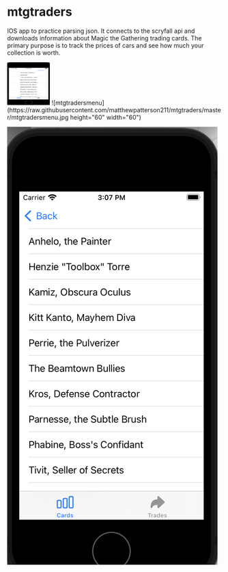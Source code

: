 # mtgtraders

IOS app to practice parsing json. It connects to the scryfall api and downloads information about Magic the Gathering trading cards. The primary purpose is to track the prices of cars and see how much your collection is worth.

<img src="https://raw.githubusercontent.com/matthewpatterson211/mtgtraders/master/mtgtradersmenu.jpg" height="100" width="100" >
![mtgtradersmenu](https://raw.githubusercontent.com/matthewpatterson211/mtgtraders/master/mtgtradersmenu.jpg height="60" width="60")


![mtgtradersmenu2](https://raw.githubusercontent.com/matthewpatterson211/mtgtraders/master/mtgtradersmenu2.png)
